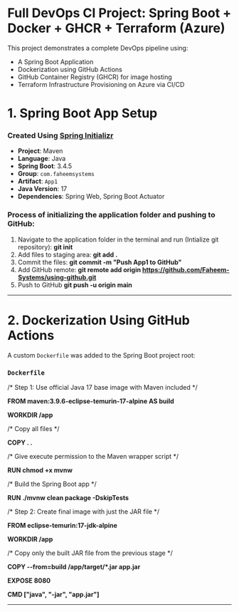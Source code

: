 #  Full DevOps CI Project: Spring Boot + Docker + GHCR + Terraform (Azure)

This project demonstrates a complete DevOps pipeline using:
- A Spring Boot Application
- Dockerization using GitHub Actions
- GitHub Container Registry (GHCR) for image hosting
- Terraform Infrastructure Provisioning on Azure via CI/CD

#  1. Spring Boot App Setup

###  Created Using [Spring Initializr](https://start.spring.io/)

- **Project**: Maven
- **Language**: Java
- **Spring Boot**: 3.4.5
- **Group**: `com.faheemsystems`
- **Artifact**: `App1`
- **Java Version**: 17
- **Dependencies**: Spring Web, Spring Boot Actuator

### Process of initializing the application folder and pushing to GitHub:

  1. Navigate to the application folder in the terminal and run (Intialize git repository):
       **git init**
  2. Add files to staging area:
       **git add .**
  3. Commit the files:
       **git commit -m "Push App1 to GitHub"**
  4. Add GitHub remote:
       **git remote add origin https://github.com/Faheem-Systems/using-github.git**
  5. Push to GitHub
       **git push -u origin main**

---

#  2. Dockerization Using GitHub Actions
 A custom `Dockerfile` was added to the Spring Boot project root:

### `Dockerfile`
  /* Step 1: Use official Java 17 base image with Maven included */
  
   **FROM maven:3.9.6-eclipse-temurin-17-alpine AS build**

   **WORKDIR /app**

  /* Copy all files */
  
   **COPY . .**

  /* Give execute permission to the Maven wrapper script */
  
   **RUN chmod +x mvnw**

  /* Build the Spring Boot app */
   
   **RUN ./mvnw clean package -DskipTests**

  /* Step 2: Create final image with just the JAR file */

   **FROM eclipse-temurin:17-jdk-alpine**

   **WORKDIR /app**

  /* Copy only the built JAR file from the previous stage */
  
   **COPY --from=build /app/target/*.jar app.jar**

   **EXPOSE 8080**

   **CMD ["java", "-jar", "app.jar"]**

---




